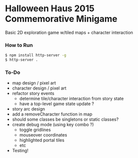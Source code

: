# Halloween Haus 2015 Commemorative Minigame

Basic 2D exploration game w/tiled maps + character interaction

### How to Run
```bash
$ npm install http-server -g
$ http-server .
```

### To-Do
- map design / pixel art
- character design / pixel art
- refactor story events
  - determine tile/character interaction from story state
  - have a top-level game state update ?
- story arc design
- add a removeCharacter function in map
- should some classes be singletons or static classes?
- create debug mode (using key combo ?)
  - toggle gridlines
  - mouseover coordinates
  - highlighted portal tiles
  - etc
- Testing!

